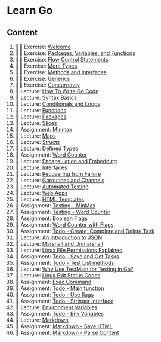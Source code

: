 # Learn Go

## Content

1. 🏃‍♂️ Exercise: [Welcome](./go-ex1-tour-welcome.md)
2. 🏃‍♂️ Exercise: [Packages, Variables, and Functions](./go-ex2-tour-packages-variables-functions.md)
3. 🏃‍♂️ Exercise: [Flow Control Statements](./go-ex3-tour-flow-control-statements.md)
4. 🏃‍♂️ Exercise: [More Types](./go-ex4-tour-more-types.md)
5. 🏃‍♂️ Exercise: [Methods and Interfaces](./go-ex5-tour-methods-and-interfaces.md)
6. 🏃‍♂️ Exercise: [Generics](./go-ex6-tour-generics.md)
7. 🏃‍♂️ Exercise: [Concurrency](./go-ex7-tour-concurrency.md)
8. 📖 Lecture: [How To Write Go Code](./go-lec1-how-to-write-go-code.md)
9. 📖 Lecture: [Syntax Basics](./go-lec-head-first-go-syntax-basics.md)
10. 📖 Lecture: [Conditionals and Loops](./go-lec-head-first-go-conditionals-and-loops.md)
11. 📖 Lecture: [Functions](./go-lec-head-first-go-functions.md)
12. 📖 Lecture: [Packages](./go-lec-head-first-go-packages.md)
13. 📖 Lecture: [Slices](./go-lec-head-first-go-slices.md)
14. 🚀 Assignment: [Minmax](./go-as-minmax.md)
15. 📖 Lecture: [Maps](./go-lec-head-first-go-maps.md)
16. 📖 Lecture: [Structs](./go-lec-head-first-go-structs.md)
17. 📖 Lecture: [Defined Types](./go-lec-head-first-go-defined-types.md)
18. 🚀 Assignment: [Word Counter](./go-as-word-counter.md)
19. 📖 Lecture: [Encapsulation and Embedding](./go-lec-head-first-go-encapsulation.md)
20. 📖 Lecture: [Interfaces](./go-lec-head-first-go-interfaces.md)
21. 📖 Lecture: [Recovering from Failure](./go-lec-head-first-go-recovering-from-failure.md)
22. 📖 Lecture: [Goroutines and Channels](./go-lec-head-first-go-goroutines-and-channels.md)
23. 📖 Lecture: [Automated Testing](./go-lec-head-first-go-automated-testing.md)
24. 📖 Lecture: [Web Apps](./go-lec-head-first-go-web-apps.md)
25. 📖 Lecture: [HTML Templates](./go-lec-head-first-go-html-templates.md)
26. 🚀 Assignment: [Testing - MinMax](./go-as-test-minmax.md)
27. 🚀 Assignment: [Testing - Word Counter](./go-as-test-word-counter.md)
28. 🚀 Assignment: [Boolean Flags](./go-as-boolean-flags.md)
29. 🚀 Assignment: [Word Counter with Flags](./go-as-word-counter-with-flags.md)
30. 🚀 Assignment: [Todo - Create, Complete and Delete Task](./go-as-todo-create-complete-delete-task.md)
31. 📖 Lecture: [An Introduction to JSON](./go-lec-an-intro-to-json.md)
32. 📖 Lecture: [Marshall and Unmarshall](./go-lec-marshall-and-unmarshall.md)
33. 📖 Lecture: [Linux File Permissions Explained](./go-lec-linux-file-permissions-explained.md)
34. 🚀 Assignment: [Todo - Save and Get Tasks](./go-as-todo-save-and-get-tasks.md)
35. 🚀 Assignment: [Todo - Test List methods](./go-as-todo-test-list-methods.md)
36. 📖 Lecture: [Why Use TestMain for Testing in Go?](./go-lec-why-use-test-main-for-go-testing.md)
37. 📖 Lecture: [Linux Exit Status Codes](./go-lec-linux-exit-status-codes.md)
38. 🚀 Assignment: [Exec Command](./go-as-exec-command.md)
39. 🚀 Assignment: [Todo - Main function](./go-as-todo-main-func.md)
40. 🚀 Assignment: [Todo - Use flags](./go-as-todo-use-flags.md)
41. 🚀 Assignment: [Todo - Stringer interface](./go-as-todo-stringer-interface.md)
42. 📖 Lecture: [Environment Variables](./go-lec-env-variables.md)
43. 🚀 Assignment: [Todo - Env Variables](./go-as-todo-env-variables.md)
44. 📖 Lecture: [Markdown](./go-lec-markdown.md)
45. 🚀 Assignment: [Markdown - Save HTML](./go-as-md-save-html.md)
46. 🚀 Assignment: [Markdown - Parse Content](./go-as-md-parse-content.md)
